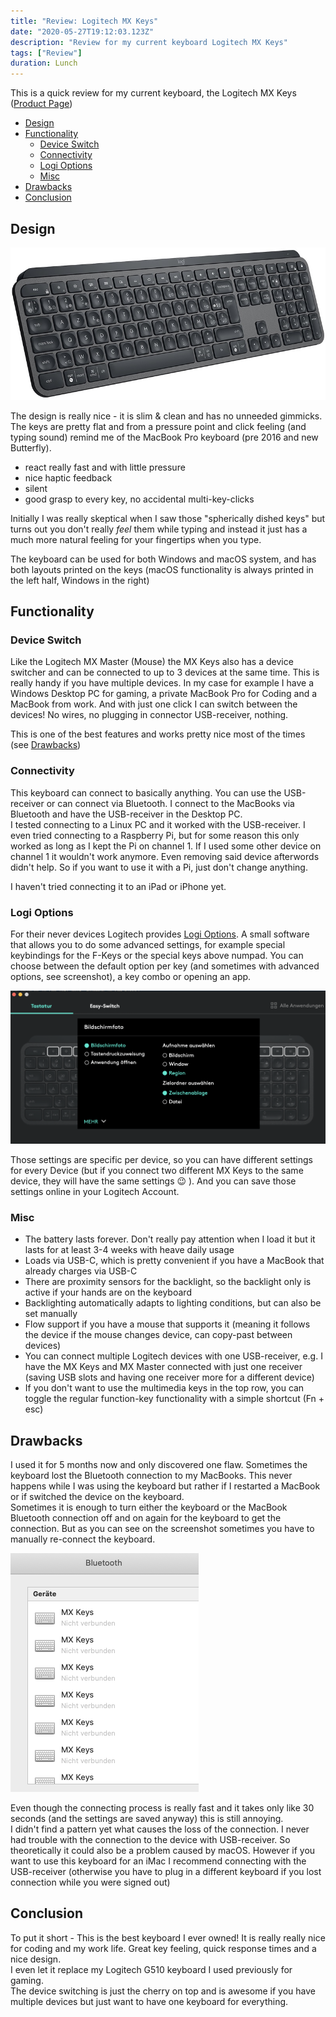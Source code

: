 ```yaml
---
title: "Review: Logitech MX Keys"
date: "2020-05-27T19:12:03.123Z"
description: "Review for my current keyboard Logitech MX Keys"
tags: ["Review"]
duration: Lunch
---
```


This is a quick review for my current keyboard, the Logitech MX Keys 
([Product Page](https://www.logitech.com/en-us/product/mx-keys-wireless-keyboard))


- [Design](#design)
- [Functionality](#functionality)
    - [Device Switch](#device-switch)
    - [Connectivity](#connectivity)
    - [Logi Options](#logi-options)
    - [Misc](#misc)
- [Drawbacks](#drawbacks)
- [Conclusion](#conclusion)

## Design

![mx-keys](./mx-keys.jpg)

The design is really nice - it is slim & clean and has no unneeded gimmicks. The keys are pretty flat and 
from a pressure point and click feeling (and typing sound) remind me of the MacBook Pro keyboard (pre 2016 and new Butterfly).
* react really fast and with little pressure
* nice haptic feedback
* silent
* good grasp to every key, no accidental multi-key-clicks

Initially I was really skeptical when I saw those "spherically dished keys" but turns out you don't really *feel* them 
while typing and instead it just has a much more natural feeling for your fingertips when you type.

The keyboard can be used for both Windows and macOS system, and has both layouts printed on the keys (macOS functionality 
is always printed in the left half, Windows in the right) 

## Functionality

### Device Switch
Like the Logitech MX Master (Mouse) the MX Keys also has a device switcher and can be connected to up to 3 devices at the 
same time. This is really handy if you have multiple devices. In my case for example I have a Windows Desktop PC for gaming, 
a private MacBook Pro for Coding and a MacBook from work. And with just one click I can switch between the devices! No 
wires, no plugging in connector USB-receiver, nothing.

This is one of the best features and works pretty nice most of the times (see [Drawbacks](#drawbacks))

### Connectivity
This keyboard can connect to basically anything. You can use the USB-receiver or can connect via Bluetooth. I connect to the 
MacBooks via Bluetooth and have the USB-receiver in the Desktop PC.  
I tested connecting to a Linux PC and it worked with the USB-receiver. I even tried connecting to a Raspberry Pi, but 
for some reason this only worked as long as I kept the Pi on channel 1. If I used some other device on channel 1 it wouldn't work 
anymore. Even removing said device afterwords didn't help. So if you want to use it with a Pi, just don't change anything.

I haven't tried connecting it to an iPad or iPhone yet.

### Logi Options
For their never devices Logitech provides [Logi Options](https://www.logitech.com/en-us/product/options). A small software that 
allows you to do some advanced settings, for example special keybindings for the F-Keys or the special keys above numpad. 
You can choose between the default option per key (and sometimes with advanced options, see screenshot), a key combo or opening 
 an app.

![Logi Options](./logi-options.png)

Those settings are specific per device, so you can have different settings for every Device (but if you connect two 
different MX Keys to the same device, they will have the same settings 😉 ). And you can save those settings online in 
your Logitech Account.

### Misc
* The battery lasts forever. Don't really pay attention when I load it but it lasts for at least 3-4 weeks with heave daily usage
* Loads via USB-C, which is pretty convenient if you have a MacBook that already charges via USB-C
* There are proximity sensors for the backlight, so the backlight only is active if your hands are on the keyboard
* Backlighting automatically adapts to lighting conditions, but can also be set manually 
* Flow support if you have a mouse that supports it (meaning it follows the device if the mouse changes device, can copy-past 
between devices)
* You can connect multiple Logitech devices with one USB-receiver, e.g. I have the MX Keys and MX Master connected with 
just one receiver (saving USB slots and having one receiver more for a different device)
* If you don't want to use the multimedia keys in the top row, you can toggle the regular function-key functionality with a 
simple shortcut (Fn + esc) 

## Drawbacks
I used it for 5 months now and only discovered one flaw. Sometimes the keyboard lost the Bluetooth connection to my 
MacBooks. This never happens while I was using the keyboard but rather if I restarted a MacBook or if switched the device 
on the keyboard.  
Sometimes it is enough to turn either the keyboard or the MacBook Bluetooth connection off and on again for the keyboard to get 
the connection. But as you can see on the screenshot sometimes you have to manually re-connect the keyboard.

![Bluetooth Problem](./bluetooth-problem.png)

Even though the connecting process is really fast and it takes only like 30 seconds (and the settings are saved anyway) 
this is still annoying.  
I didn't find a pattern yet what causes the loss of the connection. I never had trouble with the connection to the device with USB-receiver. 
So theoretically it could also be a problem caused by macOS. However if you want to use this keyboard for an iMac I recommend 
connecting with the USB-receiver (otherwise you have to plug in a different keyboard if you lost connection while you were signed out)  

## Conclusion
To put it short - This is the best keyboard I ever owned! It is really really nice for coding and my work life. Great key 
feeling, quick response times and a nice design.  
I even let it replace my Logitech G510 keyboard I used previously for gaming.  
The device switching is just the cherry on top and is awesome if you have multiple devices but just want to have one keyboard 
for everything. 
